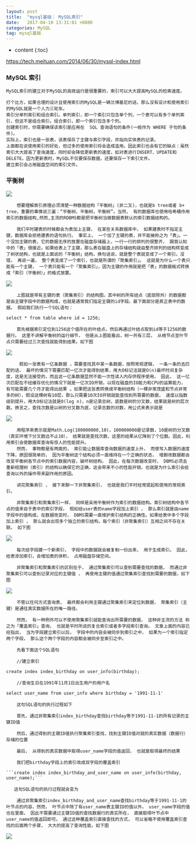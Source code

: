 ```yaml
---
layout: post
title:  "mysql基础： MySQL索引"
date:   2017-04-10 13:31:01 +0800
categories: MySQL
tag: mysql基础
---
```


* content
{:toc}

https://tech.meituan.com/2014/06/30/mysql-index.html
### MySQL 索引

    MySQL索引的建立对于MySQL的高效运行是很重要的，索引可以大大提高MySQL的检索速度。

    打个比方，如果合理的设计且使用索引的MySQL是一辆兰博基尼的话，那么没有设计和使用索引的MySQL就是一个人力三轮车。
    索引分单列索引和组合索引。单列索引，即一个索引只包含单个列，一个表可以有多个单列索引，但这不是组合索引。组合索引，即一个索引包含多个列。
    创建索引时，你需要确保该索引是应用在	SQL 查询语句的条件(一般作为 WHERE 子句的条件)。
    实际上，索引也是一张表，该表保存了主键与索引字段，并指向实体表的记录。
    上面都在说使用索引的好处，但过多的使用索引将会造成滥用。因此索引也会有它的缺点：虽然索引大大提高了查询速度，同时却会降低更新表的速度，如对表进行INSERT、UPDATE和DELETE。因为更新表时，MySQL不仅要保存数据，还要保存一下索引文件。
    建立索引会占用磁盘空间的索引文件。
    
### 平衡树
   ![](http://blogdata.zhaolibin.com/Ft_U_d-_t3t3ViSvQuHxVpwOZMTW)
    
        想要理解索引原理必须清楚一种数据结构「平衡树」(非二叉)，也就是b tree或者 b+ tree，重要的事情说三遍：“平衡树，平衡树，平衡树”。当然， 有的数据库也使用哈希桶作用索引的数据结构,然而,主流的RDBMS都是把平衡树当做数据表默认的索引数据结构的。
    
        我们平时建表的时候都会为表加上主键， 在某些关系数据库中， 如果建表时不指定主键，数据库会拒绝建表的语句执行。 事实上， 一个加了主键的表，并不能被称之为「表」。一个没加主键的表，它的数据无序的放置在磁盘存储器上，一行一行的排列的很整齐， 跟我认知中的「表」很接近。如果给表上了主键，那么表在磁盘上的存储结构就由整齐排列的结构转变成了树状结构，也就是上面说的「平衡树」结构，换句话说，就是整个表就变成了一个索引。没错， 再说一遍， 整个表变成了一个索引，也就是所谓的「聚集索引」。 这就是为什么一个表只能有一个主键， 一个表只能有一个「聚集索引」，因为主键的作用就是把「表」的数据格式转换成「索引（平衡树）」的格式放置。
    
   ![](http://blogdata.zhaolibin.com/FoR51aqXzxsjEMGjdZERMvxDr6au)
   
        上图就是带有主键的表（聚集索引）的结构图。其中树的所有结点（底部除外）的数据都是由主键字段中的数据构成，也就是通常我们指定主键的id字段。最下面部分是真正表中的数据。 假如我们执行一个SQL语句：
   
   ```select * from table where id = 1256;```
   
        首先根据索引定位到1256这个值所在的叶结点，然后再通过叶结点取到id等于1256的数据行。 这里不讲解平衡树的运行细节， 但是从上图能看出，树一共有三层， 从根节点至叶节点只需要经过三次查找就能得到结果。如下图
        
   ![](http://blogdata.zhaolibin.com/FoV-Fk1pr49bBDbkDiXCDXiPWb2b)
   
         假如一张表有一亿条数据 ，需要查找其中某一条数据，按照常规逻辑， 一条一条的去匹配的话， 最坏的情况下需要匹配一亿次才能得到结果，用大O标记法就是O(n)最坏时间复杂度，这是无法接受的，而且这一亿条数据显然不能一次性读入内存供程序使用， 因此， 这一亿次匹配在不经缓存优化的情况下就是一亿次IO开销，以现在磁盘的IO能力和CPU的运算能力， 有可能需要几个月才能得出结果 。如果把这张表转换成平衡树结构（一棵非常茂盛和节点非常多的树），假设这棵树有10层，那么只需要10次IO开销就能查找到所需要的数据， 速度以指数级别提升，用大O标记法就是O(log n)，n是记录总树，底数是树的分叉数，结果就是树的层次数。换言之，查找次数是以树的分叉数为底，记录总数的对数，用公式来表示就是
     
   ![](http://blogdata.zhaolibin.com/FphwHU7JzYawyWBpoaX4nF9gg2yH)   
    
        用程序来表示就是Math.Log(100000000,10)，100000000是记录数，10是树的分叉数（真实环境下分叉数远不止10）， 结果就是查找次数，这里的结果从亿降到了个位数。因此，利用索引会使数据库查询有惊人的性能提升。
        然而， 事物都是有两面的， 索引能让数据库查询数据的速度上升， 而使写入数据的速度下降，原因很简单的， 因为平衡树这个结构必须一直维持在一个正确的状态， 增删改数据都会改变平衡树各节点中的索引数据内容，破坏树结构， 因此，在每次数据改变时， DBMS必须去重新梳理树（索引）的结构以确保它的正确，这会带来不小的性能开销，也就是为什么索引会给查询以外的操作带来副作用的原因。
        
        讲完聚集索引 ， 接下来聊一下非聚集索引， 也就是我们平时经常提起和使用的常规索引。
        
        非聚集索引和聚集索引一样， 同样是采用平衡树作为索引的数据结构。索引树结构中各节点的值来自于表中的索引字段， 假如给user表的name字段加上索引 ， 那么索引就是由name字段中的值构成，在数据改变时， DBMS需要一直维护索引结构的正确性。如果给表中多个字段加上索引 ， 那么就会出现多个独立的索引结构，每个索引（非聚集索引）互相之间不存在关联。 如下图
        
   ![](http://blogdata.zhaolibin.com/FlyjBRyf5ymsax5X9WkOzjPwL2_Z)
    
        每次给字段建一个新索引， 字段中的数据就会被复制一份出来， 用于生成索引。 因此， 给表添加索引，会增加表的体积， 占用磁盘存储空间。
        
        非聚集索引和聚集索引的区别在于， 通过聚集索引可以查到需要查找的数据， 而通过非聚集索引可以查到记录对应的主键值 ， 再使用主键的值通过聚集索引查找到需要的数据，如下图
     
   ![](http://blogdata.zhaolibin.com/Fmd-a-dP6mkIX3s3o6ULHr3q6paR)
   
        不管以任何方式查询表， 最终都会利用主键通过聚集索引来定位到数据， 聚集索引（主键）是通往真实数据所在的唯一路径。
        
        然而， 有一种例外可以不使用聚集索引就能查询出所需要的数据， 这种非主流的方法 称之为「覆盖索引」查询， 也就是平时所说的复合索引或者多字段索引查询。 文章上面的内容已经指出， 当为字段建立索引以后， 字段中的内容会被同步到索引之中， 如果为一个索引指定两个字段， 那么这个两个字段的内容都会被同步至索引之中。
    
        先看下面这个SQL语句

        //建立索引

   ```create index index_birthday on user_info(birthday);```

        //查询生日在1991年11月1日出生用户的用户名

   ```select user_name from user_info where birthday = '1991-11-1'```

        这句SQL语句的执行过程如下

        首先，通过非聚集索引index_birthday查找birthday等于1991-11-1的所有记录的主键ID值

        然后，通过得到的主键ID值执行聚集索引查找，找到主键ID值对就的真实数据（数据行）存储的位置

        最后， 从得到的真实数据中取得user_name字段的值返回， 也就是取得最终的结果

        我们把birthday字段上的索引改成双字段的覆盖索引

    ```create index index_birthday_and_user_name on user_info(birthday, user_name);```

       这句SQL语句的执行过程就会变为

        通过非聚集索引index_birthday_and_user_name查找birthday等于1991-11-1的叶节点的内容，然而， 叶节点中除了有user_name表主键ID的值以外， user_name字段的值也在里面， 因此不需要通过主键ID值的查找数据行的真实所在， 直接取得叶节点中user_name的值返回即可。 通过这种覆盖索引直接查找的方式， 可以省略不使用覆盖索引查找的后面两个步骤， 大大的提高了查询性能，如下图
        
   ![](http://blogdata.zhaolibin.com/FrBvz4A2tq3RIMcfr7hjqZmoHf8y)
   
   
   
    
           
   
   
    